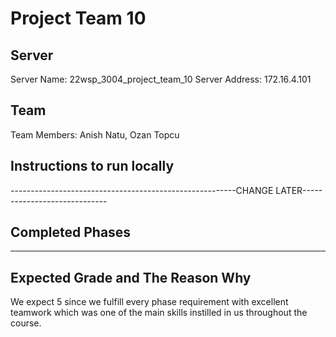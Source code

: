 # Project Team 10

## Server
Server Name: 22wsp_3004_project_team_10
Server Address: 172.16.4.101

## Team
Team Members: Anish Natu, Ozan Topcu

## Instructions to run locally
--------------------------------------------------------CHANGE LATER-----------------------------

## Completed Phases
-------------------------------------------------

## Expected Grade and The Reason Why
We expect 5 since we fulfill every phase requirement with excellent teamwork which was one of the main skills instilled in us throughout the course.

